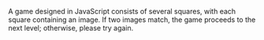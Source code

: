 
A game designed in JavaScript consists of several squares,
with each square containing an image. If two images match,
the game proceeds to the next level; otherwise, please try again.

